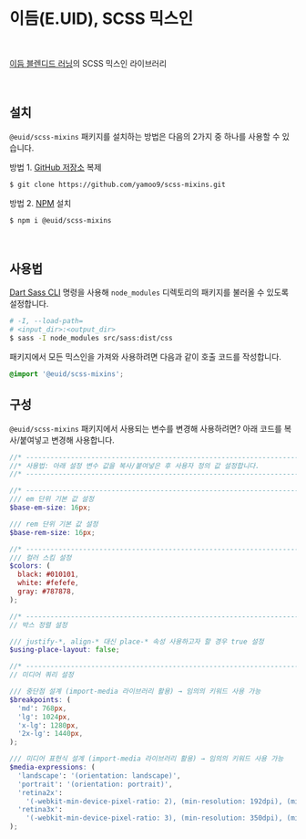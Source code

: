 # 이듬(E.UID), SCSS 믹스인

<img src="https://img.shields.io/badge/%40euid-SCSS--Mixins-red?style=flat-square&labelColor=0A0A23&color=E6526F" alt="" /> <img src="https://img.shields.io/npm/v/@euid/scss-mixins.svg?style=flat-square&labelColor=0A0A23&color=E6526F" alt="" /> <img src="https://img.shields.io/npm/l/@euid/scss-mixins.svg?style=flat-square&labelColor=0A0A23&color=E6526F" alt="" />

[이듬 블렌디드 러닝](https://euid.dev)의 SCSS 믹스인 라이브러리

<br/>

## 설치

`@euid/scss-mixins` 패키지를 설치하는 방법은 다음의 2가지 중 하나를 사용할 수 있습니다.

방법 1. [GitHub 저장소](https://github.com/yamoo9/scss-mixins) 복제

```sh
$ git clone https://github.com/yamoo9/scss-mixins.git
```

방법 2. [NPM](https://npmjs.com) 설치

```sh
$ npm i @euid/scss-mixins
```

<br/>

## 사용법

[Dart Sass CLI](https://sass-lang.com/documentation/cli/dart-sass) 명령을 사용해 `node_modules` 디렉토리의 패키지를 불러올 수 있도록 설정합니다.

```sh
# -I, --load-path=
# <input_dir>:<output_dir>
$ sass -I node_modules src/sass:dist/css
```

패키지에서 모든 믹스인을 가져와 사용하려면 다음과 같이 호출 코드를 작성합니다.

```scss
@import '@euid/scss-mixins';
```

## 구성

`@euid/scss-mixins` 패키지에서 사용되는 변수를 변경해 사용하려면? 아래 코드를 복사/붙여넣고 변경해 사용합니다.

```scss
//* ---------------------------------------------------------------------------
//* 사용법: 아래 설정 변수 값을 복사/붙여넣은 후 사용자 정의 값 설정합니다.
//* ---------------------------------------------------------------------------

//* --------------------------------------------------------------------------
/// em 단위 기본 값 설정
$base-em-size: 16px;

/// rem 단위 기본 값 설정
$base-rem-size: 16px;

//* --------------------------------------------------------------------------
/// 컬러 스킴 설정
$colors: (
  black: #010101,
  white: #fefefe,
  gray: #787878,
);

//* --------------------------------------------------------------------------
// 박스 정렬 설정

/// justify-*, align-* 대신 place-* 속성 사용하고자 할 경우 true 설정
$using-place-layout: false;

//* --------------------------------------------------------------------------
// 미디어 쿼리 설정

/// 중단점 설계 (import-media 라이브러리 활용) → 임의의 키워드 사용 가능
$breakpoints: (
  'md': 768px,
  'lg': 1024px,
  'x-lg': 1280px,
  '2x-lg': 1440px,
);

/// 미디어 표현식 설계 (import-media 라이브러리 활용) → 임의의 키워드 사용 가능
$media-expressions: (
  'landscape': '(orientation: landscape)',
  'portrait': '(orientation: portrait)',
  'retina2x':
    '(-webkit-min-device-pixel-ratio: 2), (min-resolution: 192dpi), (min-resolution: 2dppx)',
  'retina3x':
    '(-webkit-min-device-pixel-ratio: 3), (min-resolution: 350dpi), (min-resolution: 3dppx)',
);
```